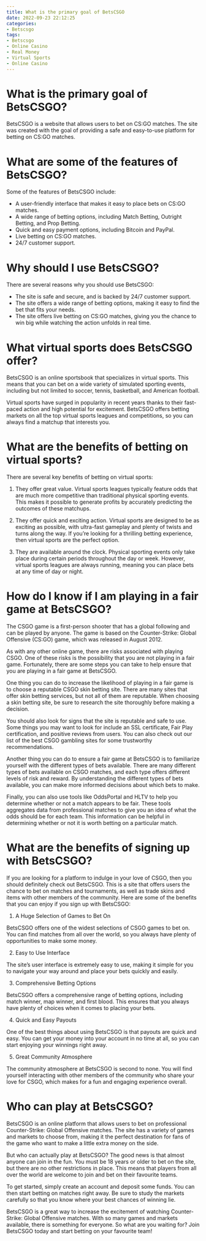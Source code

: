 ```yaml
---
title: What is the primary goal of BetsCSGO
date: 2022-09-23 22:12:25
categories:
- Betscsgo
tags:
- Betscsgo
- Online Casino
- Real Money
- Virtual Sports
- Online Casino
---
```



#  What is the primary goal of BetsCSGO?

BetsCSGO is a website that allows users to bet on CS:GO matches. The site was created with the goal of providing a safe and easy-to-use platform for betting on CS:GO matches.

# What are some of the features of BetsCSGO?

Some of the features of BetsCSGO include:

- A user-friendly interface that makes it easy to place bets on CS:GO matches.
- A wide range of betting options, including Match Betting, Outright Betting, and Prop Betting.
- Quick and easy payment options, including Bitcoin and PayPal.
- Live betting on CS:GO matches.
- 24/7 customer support.

# Why should I use BetsCSGO?

There are several reasons why you should use BetsCSGO:

- The site is safe and secure, and is backed by 24/7 customer support.
- The site offers a wide range of betting options, making it easy to find the bet that fits your needs.
- The site offers live betting on CS:GO matches, giving you the chance to win big while watching the action unfolds in real time.

#  What virtual sports does BetsCSGO offer?

BetsCSGO is an online sportsbook that specializes in virtual sports. This means that you can bet on a wide variety of simulated sporting events, including but not limited to soccer, tennis, basketball, and American football.

Virtual sports have surged in popularity in recent years thanks to their fast-paced action and high potential for excitement. BetsCSGO offers betting markets on all the top virtual sports leagues and competitions, so you can always find a matchup that interests you.

# What are the benefits of betting on virtual sports?

There are several key benefits of betting on virtual sports:

1) They offer great value. Virtual sports leagues typically feature odds that are much more competitive than traditional physical sporting events. This makes it possible to generate profits by accurately predicting the outcomes of these matchups.

2) They offer quick and exciting action. Virtual sports are designed to be as exciting as possible, with ultra-fast gameplay and plenty of twists and turns along the way. If you’re looking for a thrilling betting experience, then virtual sports are the perfect option.

3) They are available around the clock. Physical sporting events only take place during certain periods throughout the day or week. However, virtual sports leagues are always running, meaning you can place bets at any time of day or night.

#  How do I know if I am playing in a fair game at BetsCSGO?

The CSGO game is a first-person shooter that has a global following and can be played by anyone. The game is based on the Counter-Strike: Global Offensive (CS:GO) game, which was released in August 2012.

As with any other online game, there are risks associated with playing CSGO. One of these risks is the possibility that you are not playing in a fair game. Fortunately, there are some steps you can take to help ensure that you are playing in a fair game at BetsCSGO.

One thing you can do to increase the likelihood of playing in a fair game is to choose a reputable CSGO skin betting site. There are many sites that offer skin betting services, but not all of them are reputable. When choosing a skin betting site, be sure to research the site thoroughly before making a decision.

You should also look for signs that the site is reputable and safe to use. Some things you may want to look for include an SSL certificate, Fair Play certification, and positive reviews from users. You can also check out our list of the best CSGO gambling sites for some trustworthy recommendations.

Another thing you can do to ensure a fair game at BetsCSGO is to familiarize yourself with the different types of bets available. There are many different types of bets available on CSGO matches, and each type offers different levels of risk and reward. By understanding the different types of bets available, you can make more informed decisions about which bets to make.

Finally, you can also use tools like OddsPortal and HLTV to help you determine whether or not a match appears to be fair. These tools aggregates data from professional matches to give you an idea of what the odds should be for each team. This information can be helpful in determining whether or not it is worth betting on a particular match.

#  What are the benefits of signing up with BetsCSGO?

If you are looking for a platform to indulge in your love of CSGO, then you should definitely check out BetsCSGO. This is a site that offers users the chance to bet on matches and tournaments, as well as trade skins and items with other members of the community. Here are some of the benefits that you can enjoy if you sign up with BetsCSGO:

1. A Huge Selection of Games to Bet On

BetsCSGO offers one of the widest selections of CSGO games to bet on. You can find matches from all over the world, so you always have plenty of opportunities to make some money.

2. Easy to Use Interface

The site’s user interface is extremely easy to use, making it simple for you to navigate your way around and place your bets quickly and easily.

3. Comprehensive Betting Options

BetsCSGO offers a comprehensive range of betting options, including match winner, map winner, and first blood. This ensures that you always have plenty of choices when it comes to placing your bets.

4. Quick and Easy Payouts

One of the best things about using BetsCSGO is that payouts are quick and easy. You can get your money into your account in no time at all, so you can start enjoying your winnings right away.

5. Great Community Atmosphere

The community atmosphere at BetsCSGO is second to none. You will find yourself interacting with other members of the community who share your love for CSGO, which makes for a fun and engaging experience overall.

#  Who can play at BetsCSGO?

BetsCSGO is an online platform that allows users to bet on professional Counter-Strike: Global Offensive matches. The site has a variety of games and markets to choose from, making it the perfect destination for fans of the game who want to make a little extra money on the side.

But who can actually play at BetsCSGO? The good news is that almost anyone can join in the fun. You must be 18 years or older to bet on the site, but there are no other restrictions in place. This means that players from all over the world are welcome to join and bet on their favourite teams.

To get started, simply create an account and deposit some funds. You can then start betting on matches right away. Be sure to study the markets carefully so that you know where your best chances of winning lie.

BetsCSGO is a great way to increase the excitement of watching Counter-Strike: Global Offensive matches. With so many games and markets available, there is something for everyone. So what are you waiting for? Join BetsCSGO today and start betting on your favourite team!